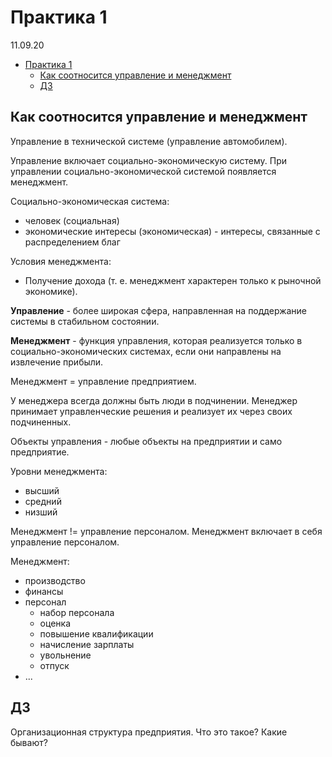 # Практика 1

11.09.20

- [Практика 1](#практика-1)
  - [Как соотносится управление и менеджмент](#как-соотносится-управление-и-менеджмент)
  - [ДЗ](#дз)

## Как соотносится управление и менеджмент

Управление в технической системе (управление автомобилем).

Управление включает социально-экономическую систему. При управлении социально-экономической системой появляется менеджмент.

Социально-экономическая система:

- человек (социальная)
- экономические интересы (экономическая) - интересы, связанные с распределением благ

Условия менеджмента:

- Получение дохода (т. е. менеджмент характерен только к рыночной экономике).

__Управление__ - более широкая сфера, направленная на поддержание системы в стабильном состоянии.

__Менеджмент__ - функция управления, которая реализуется только в социально-экономических системах, если они направлены на извлечение прибыли.

Менеджмент = управление предприятием.

У менеджера всегда должны быть люди в подчинении. Менеджер принимает управленческие решения и реализует их через своих подчиненных.

Объекты управления - любые объекты на предприятии и само предприятие.

Уровни менеджмента:

- высший
- средний
- низший

Менеджмент != управление персоналом. Менеджмент включает в себя управление персоналом.

Менеджмент:

- производство
- финансы
- персонал
  - набор персонала
  - оценка
  - повышение квалификации
  - начисление зарплаты
  - увольнение
  - отпуск
- ...

## ДЗ

Организационная структура предприятия. Что это такое? Какие бывают?
